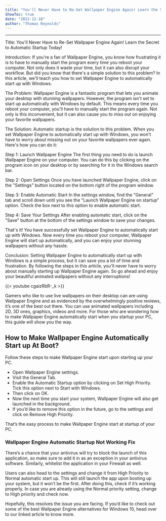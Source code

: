 ```yaml
---
title: "You'll Never Have to Re-Set Wallpaper Engine Again! Learn the Secret to Automatic Startup Today!"
ShowToc: true 
date: "2022-12-18"
author: "Thomas Reynolds"
---
```

*****
Title: You'll Never Have to Re-Set Wallpaper Engine Again! Learn the Secret to Automatic Startup Today!

Introduction:
If you're a fan of Wallpaper Engine, you know how frustrating it is to have to manually start the program every time you reboot your computer. Not only does it waste your time, but it can also disrupt your workflow. But did you know that there's a simple solution to this problem? In this article, we'll teach you how to set Wallpaper Engine to automatically start up with Windows.

The Problem:
Wallpaper Engine is a fantastic program that lets you animate your desktop with stunning wallpapers. However, the program isn't set to start up automatically with Windows by default. This means every time you reboot your computer, you'll have to manually start the program again. Not only is this inconvenient, but it can also cause you to miss out on enjoying your favorite wallpapers.

The Solution:
Automatic startup is the solution to this problem. When you set Wallpaper Engine to automatically start up with Windows, you won't have to worry about missing out on your favorite wallpapers ever again. Here's how you can do it:

Step 1: Launch Wallpaper Engine
The first thing you need to do is launch Wallpaper Engine on your computer. You can do this by clicking on the program icon on your desktop or by searching for it in the Windows search bar.

Step 2: Open Settings
Once you have launched Wallpaper Engine, click on the "Settings" button located on the bottom right of the program window.

Step 3: Enable Automatic Start
In the settings window, find the "General" tab and scroll down until you see the "Launch Wallpaper Engine on startup" option. Check the box next to this option to enable automatic start.

Step 4: Save Your Settings
After enabling automatic start, click on the "Save" button at the bottom of the settings window to save your changes.

That's it! You have successfully set Wallpaper Engine to automatically start up with Windows. Now every time you reboot your computer, Wallpaper Engine will start up automatically, and you can enjoy your stunning wallpapers without any hassle.

Conclusion:
Setting Wallpaper Engine to automatically start up with Windows is a simple process, but it can save you a lot of time and frustration. By following the steps in this article, you'll never have to worry about manually starting up Wallpaper Engine again. So go ahead and enjoy your beautiful animated wallpapers without any interruptions!

{{< youtube cgaizRbR-_k >}} 



Gamers who like to use live wallpapers on their desktop can are using Wallpaper Engine and as evidenced by the overwhelmingly positive reviews, it’s one of the best out there. You can use animated wallpapers including 2D, 3D ones, graphics, videos and more. For those who are wondering how to make Wallpaper Engine automatically start when you startup your PC, this guide will show you the way.
 
## How to Make Wallpaper Engine Automatically Start up At Boot?
 
Follow these steps to make Wallpaper Engine start upon starting up your PC.
 
- Open Wallpaper Engine settings.
 - Visit the General Tab.
 - Enable the Automatic Startup option by clicking on Set High Priority. Tick this option next to Start with Windows.
 - Then click on OK.
 - Now the next time you start your system, Wallpaper Engine will also get launched in the background.
 - If you’d like to remove this option in the future, go to the settings and click on Remove High Priority.

 

 
That’s the easy process to make Wallpaper Engine start at startup of your PC.
 
### Wallpaper Engine Automatic Startup Not Working Fix
 
There’s a chance that your antivirus will try to block the launch of this application, so make sure to add it in as an exception in your antivirus software. Similarly, whitelist the application in your Firewall as well.
 
Users can also head to the settings and change it from High Priority to Normal automatic start up. This will still launch the app upon booting up your system, but it won’t be the first. After doing this, check if it’s working properly. In case you are already using the Normal priority setting, change to High priority and check now.
 
Hopefully, this resolves the issue you are facing. If you’d like to check out some of the best Wallpaper Engine alternatives for Windows 10, head over to our linked article to know more.




